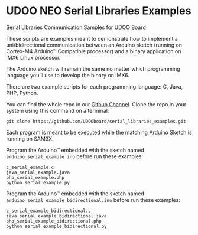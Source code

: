 UDOO NEO Serial Libraries Examples
==========

Serial Libraries Communication Samples for [UDOO Board](http://www.udoo.org)

These scripts are examples meant to demonstrate how to implement a uni/bidirectional communication between an Arduino sketch (running on Cortex-M4 Arduino&trade; Compatible processor) and a binary application on iMX6 Linux processor.

The Arduino sketch will remain the same no matter which programming language you’ll use to develop the binary on iMX6.

There are two example scripts for each programming language: C, Java, PHP, Python.

You can find the whole repo in our [Github Channel](https://github.com/UDOOboard/serial_libraries_examples).
Clone the repo in your system using this command on a terminal:

    git clone https://github.com/UDOOboard/serial_libraries_examples.git

Each program is meant to be executed while the matching Arduino Sketch is running on SAM3X.

Program the Arduino&trade; embedded with the sketch named `arduino_serial_example.ino` before run these examples:

    c_serial_example.c
    java_serial_example.java
    php_serial_example.php
    python_serial_example.py


Program the Arduino&trade; embedded with the sketch named `arduino_serial_example_bidirectional.ino` before run these examples:

    c_serial_example_bidirectional.c
    java_serial_example_bidirectional.java
    php_serial_example_bidirectional.php
    python_serial_example_bidirectional.py
